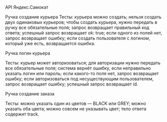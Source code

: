 API Яндекс.Самокат

Ручка создание курьера
Тесты:
     курьера можно создать;
     нельзя создать двух одинаковых курьеров;
     чтобы создать курьера, нужно передать в ручку все обязательные поля;
     запрос возвращает правильный код ответа;
     успешный запрос возвращает ok: true;
     если одного из полей нет, запрос возвращает ошибку;
     если создать пользователя с логином, который уже есть, возвращается ошибка.

Ручка логин курьера

Тесты:
    курьер может авторизоваться;
    для авторизации нужно передать все обязательные поля;
    система вернёт ошибку, если неправильно указать логин или пароль;
    если какого-то поля нет, запрос возвращает ошибку;
    если авторизоваться под несуществующим пользователем, запрос возвращает ошибку;
    успешный запрос возвращает id.

Ручка создание заказа

Тесты:
    можно указать один из цветов — BLACK или GREY;
    можно указать оба цвета;
    можно совсем не указывать цвет;
    тело ответа содержит track.
